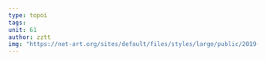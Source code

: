 ```yaml
---
type: topoi
tags:
unit: 61
author: zztt
img: "https://net-art.org/sites/default/files/styles/large/public/2019-06/Schermafbeelding%202019-06-26%20om%2019.52.47.png?itok=Ihy0TpOb"
---
```



